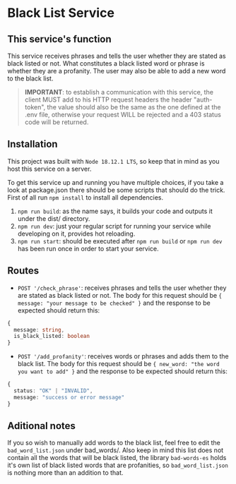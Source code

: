 # Black List Service

## This service's function

This service receives phrases and tells the user whether they are stated as black listed or not. What constitutes a black listed word or phrase is whether they are a profanity. The user may also be able to add a new word to the black list.

> **IMPORTANT**: to establish a communication with this service, the client MUST add to his HTTP request headers the header "auth-token", the value should also be the same as the one defined at the .env file, otherwise your request WILL be rejected and a 403 status code will be returned.

## Installation

This project was built with `Node 18.12.1 LTS`, so keep that in mind as you host this service on a server.

To get this service up and running you have multiple choices, if you take a look at package.json there should be some scripts that should do the trick. First of all run `npm install` to install all dependencies.

1. `npm run build`: as the name says, it builds your code and outputs it under the dist/ directory.
2. `npm run dev`: just your regular script for running your service while developing on it, provides hot reloading.
3. `npm run start`: should be executed after `npm run build` or `npm run dev` has been run once in order to start your service.

## Routes

* `POST '/check_phrase'`: receives phrases and tells the user whether they are stated as black listed or not. The body for this request should be `{ message: "your message to be checked" }` and the response to be expected should return this:
```typescript
{
  message: string,
  is_black_listed: boolean
}
```

* `POST '/add_profanity'`: receives words or phrases and adds them to the black list. The body for this request should be `{ new_word: "the word you want to add" }`
and the response to be expected should return this:
```typescript
{
  status: "OK" | "INVALID",
  message: "success or error message"
}
```

## Aditional notes

If you so wish to manually add words to the black list, feel free to edit the `bad_word_list.json` under bad_words/. Also keep in mind this list does not contain all the words that will be black listed, the library `bad-words-es` holds it's own list of black listed words that are profanities, so `bad_word_list.json` is nothing more than an addition to that.
